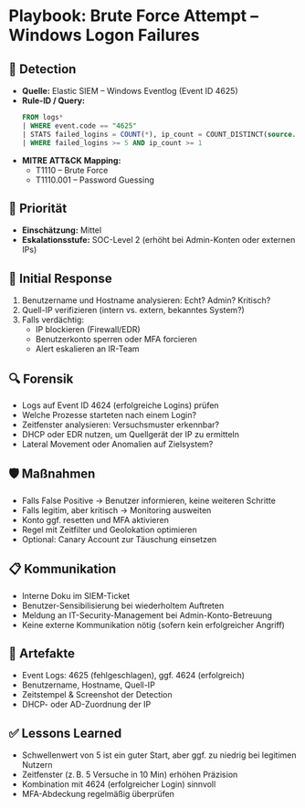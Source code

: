 # Playbook: Brute Force Attempt – Windows Logon Failures

## 🧠 Detection
- **Quelle:** Elastic SIEM – Windows Eventlog (Event ID 4625)
- **Rule-ID / Query:**
  ```sql
  FROM logs*
  | WHERE event.code == "4625"
  | STATS failed_logins = COUNT(*), ip_count = COUNT_DISTINCT(source.ip) BY user.name, host.name
  | WHERE failed_logins >= 5 AND ip_count >= 1
  ```
- **MITRE ATT&CK Mapping:**  
  - T1110 – Brute Force  
  - T1110.001 – Password Guessing

## 📌 Priorität
- **Einschätzung:** Mittel
- **Eskalationsstufe:** SOC-Level 2 (erhöht bei Admin-Konten oder externen IPs)

## 🚨 Initial Response
1. Benutzername und Hostname analysieren: Echt? Admin? Kritisch?
2. Quell-IP verifizieren (intern vs. extern, bekanntes System?)
3. Falls verdächtig:
   - IP blockieren (Firewall/EDR)
   - Benutzerkonto sperren oder MFA forcieren
   - Alert eskalieren an IR-Team

## 🔍 Forensik
- Logs auf Event ID 4624 (erfolgreiche Logins) prüfen
- Welche Prozesse starteten nach einem Login?
- Zeitfenster analysieren: Versuchsmuster erkennbar?
- DHCP oder EDR nutzen, um Quellgerät der IP zu ermitteln
- Lateral Movement oder Anomalien auf Zielsystem?

## 🛡️ Maßnahmen
- Falls False Positive → Benutzer informieren, keine weiteren Schritte
- Falls legitim, aber kritisch → Monitoring ausweiten
- Konto ggf. resetten und MFA aktivieren
- Regel mit Zeitfilter und Geolokation optimieren
- Optional: Canary Account zur Täuschung einsetzen

## 📋 Kommunikation
- Interne Doku im SIEM-Ticket
- Benutzer-Sensibilisierung bei wiederholtem Auftreten
- Meldung an IT-Security-Management bei Admin-Konto-Betreuung
- Keine externe Kommunikation nötig (sofern kein erfolgreicher Angriff)

## 📁 Artefakte
- Event Logs: 4625 (fehlgeschlagen), ggf. 4624 (erfolgreich)
- Benutzername, Hostname, Quell-IP
- Zeitstempel & Screenshot der Detection
- DHCP- oder AD-Zuordnung der IP

## ✅ Lessons Learned
- Schwellenwert von 5 ist ein guter Start, aber ggf. zu niedrig bei legitimen Nutzern
- Zeitfenster (z. B. 5 Versuche in 10 Min) erhöhen Präzision
- Kombination mit 4624 (erfolgreicher Login) sinnvoll
- MFA-Abdeckung regelmäßig überprüfen